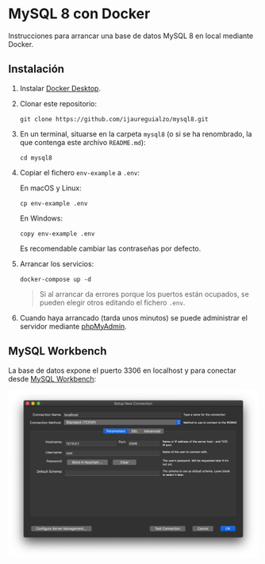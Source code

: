 # MySQL 8 con Docker

Instrucciones para arrancar una base de datos MySQL 8 en local mediante Docker.

## Instalación

1. Instalar [Docker Desktop](https://www.docker.com/products/docker-desktop).

2. Clonar este repositorio:

   ```shell
   git clone https://github.com/ijaureguialzo/mysql8.git
   ```

3. En un terminal, situarse en la carpeta `mysql8` (o si se ha renombrado, la que contenga este archivo `README.md`):

   ```shell
   cd mysql8
   ```

4. Copiar el fichero `env-example` a `.env`:

   En macOS y Linux:

   ```shell
   cp env-example .env
   ```

   En Windows:

   ```shell
   copy env-example .env
   ```

   Es recomendable cambiar las contraseñas por defecto.

5. Arrancar los servicios:

   ```shell
   docker-compose up -d
   ```

   > Si al arrancar da errores porque los puertos están ocupados, se pueden elegir otros editando el fichero `.env`.

6. Cuando haya arrancado (tarda unos minutos) se puede administrar el servidor
   mediante [phpMyAdmin](https://localhost:8080).

## MySQL Workbench

La base de datos expone el puerto 3306 en localhost y para conectar
desde [MySQL Workbench](https://www.mysql.com/products/workbench/):

![](conexion.png)
